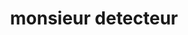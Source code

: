 ---
title: "monsieur detecteur"
url: /cagny/monsieur-detecteur-rue-du-grand-chemin/
shop: supermarché
---